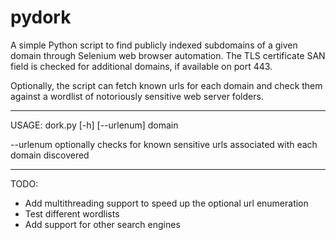 # pydork
A simple Python script to find publicly indexed subdomains of a given domain through Selenium web browser automation. The TLS certificate SAN field is checked for additional domains, if available on port 443.

Optionally, the script can fetch known urls for each domain and check them against a wordlist of notoriously sensitive web server folders.

----------------------------------------------------------------------------------------------

USAGE: dork.py [-h] [--urlenum] domain

--urlenum optionally checks for known sensitive urls associated with each domain discovered

----------------------------------------------------------------------------------------------

TODO:

* Add multithreading support to speed up the optional url enumeration
* Test different wordlists
* Add support for other search engines
